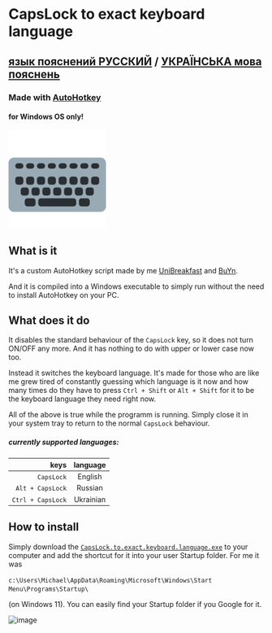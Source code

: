 # CapsLock to exact keyboard language
## [язык пояснений РУССКИЙ](https://github.com/UniBreakfast/capslock-to-exact-keyboard-language/blob/master/README.RU.md) / [УКРАЇНСЬКА мова пояснень](https://github.com/UniBreakfast/capslock-to-exact-keyboard-language/blob/master/README.UA.md)
### Made with [AutoHotkey](https://www.autohotkey.com/)
#### for Windows OS only!
![an abstract keyboard](https://github.com/UniBreakfast/capslock-to-exact-keyboard-language/blob/master/keyboard.png?raw=true)

## What is it

It's a custom AutoHotkey script made by me [UniBreakfast](https://github.com/UniBreakfast) and [BuYn](https://github.com/Buyn).

And it is compiled into a Windows executable to simply run without the need to install AutoHotkey on your PC.

## What does it do

It disables the standard behaviour of the `CapsLock` key, so it does not turn ON/OFF any more. And it has nothing to do with upper or lower case now too.

Instead it switches the keyboard language. It's made for those who are like me grew tired of constantly guessing which language is it now and how many times do they have to press `Ctrl + Shift` or `Alt + Shift` for it to be the keyboard language they need right now.

All of the above is true while the programm is running. Simply close it in your system tray to return to the normal `CapsLock` behaviour.

##### currently supported languages:

|              keys | language  |
|------------------:|:---------:|
|        `CapsLock` |  English  |
|  `Alt + CapsLock` |  Russian  |
| `Ctrl + CapsLock` | Ukrainian |

## How to install
Simply download the [`CapsLock.to.exact.keyboard.language.exe`](https://github.com/UniBreakfast/capslock-to-exact-keyboard-language/releases/download/release/CapsLock.to.exact.keyboard.language.exe) to your computer and add the shortcut for it into your user Startup folder. For me it was

```c:\Users\Michael\AppData\Roaming\Microsoft\Windows\Start Menu\Programs\Startup\```

(on Windows 11). You can easily find your Startup folder if you Google for it.

![image](https://github.com/user-attachments/assets/3fc3c123-f3e2-46ff-894b-db8446f37615)
